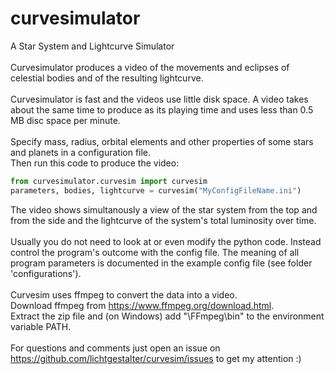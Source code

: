 # curvesimulator
A Star System and Lightcurve Simulator<br>
<br>
Curvesimulator produces a video of the movements and eclipses of celestial bodies and of the resulting lightcurve.<br>
<br>
Curvesimulator is fast and the videos use little disk space. A video takes about the same time to produce as its playing time and uses less than 0.5 MB disc space per minute.<br>
<br>
Specify mass, radius, orbital elements and other properties of some stars and planets in a configuration file.<br>
Then run this code to produce the video:
```python
from curvesimulator.curvesim import curvesim
parameters, bodies, lightcurve = curvesim("MyConfigFileName.ini")
```
The video shows simultanously a view of the star system from the top and from the side and
the lightcurve of the system's total luminosity over time.<br>
<br>
Usually you do not need to look at or even modify the python code. Instead control the program's
outcome with the config file. The meaning of all program parameters is documented in the example config file (see folder 'configurations').<br>
<br>
Curvesim uses ffmpeg to convert the data into a video. <br> 
Download ffmpeg from https://www.ffmpeg.org/download.html. <br>
Extract the zip file and (on Windows) add "<yourdriveandpath>\FFmpeg\bin" to the environment variable PATH.<br>
<br>
For questions and comments just open an issue on https://github.com/lichtgestalter/curvesim/issues to get my attention :)<br>
